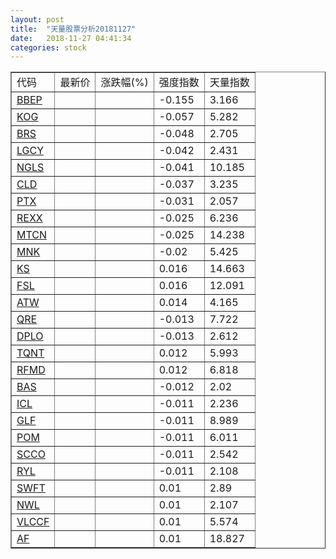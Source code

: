 ```yaml
---
layout: post
title:  "天量股票分析20181127"
date:   2018-11-27 04:41:34
categories: stock
---
```

<script type="text/javascript">
var stockList = []
stockList.push('gb_bbep');
stockList.push('gb_kog');
stockList.push('gb_brs');
stockList.push('gb_lgcy');
stockList.push('gb_ngls');
stockList.push('gb_cld');
stockList.push('gb_ptx');
stockList.push('gb_rexx');
stockList.push('gb_mtcn');
stockList.push('gb_mnk');
stockList.push('gb_ks');
stockList.push('gb_fsl');
stockList.push('gb_atw');
stockList.push('gb_qre');
stockList.push('gb_dplo');
stockList.push('gb_tqnt');
stockList.push('gb_rfmd');
stockList.push('gb_bas');
stockList.push('gb_icl');
stockList.push('gb_glf');
stockList.push('gb_pom');
stockList.push('gb_scco');
stockList.push('gb_ryl');
stockList.push('gb_swft');
stockList.push('gb_nwl');
stockList.push('gb_vlccf');
stockList.push('gb_af');
</script>

<table border="1">
 <tr>
  <td>代码</td>
  <td>最新价</td>
  <td>涨跌幅(%)</td>
 <td>强度指数</td>
 <td>天量指数</td>
</tr>
  <tr id="bbep"><td><a href="http://stock.finance.sina.com.cn/usstock/quotes/BBEP.html" target="_blank">BBEP</a></td><td></td><td></td><td>-0.155</td><td>3.166</td></tr>
  <tr id="kog"><td><a href="http://stock.finance.sina.com.cn/usstock/quotes/KOG.html" target="_blank">KOG</a></td><td></td><td></td><td>-0.057</td><td>5.282</td></tr>
  <tr id="brs"><td><a href="http://stock.finance.sina.com.cn/usstock/quotes/BRS.html" target="_blank">BRS</a></td><td></td><td></td><td>-0.048</td><td>2.705</td></tr>
  <tr id="lgcy"><td><a href="http://stock.finance.sina.com.cn/usstock/quotes/LGCY.html" target="_blank">LGCY</a></td><td></td><td></td><td>-0.042</td><td>2.431</td></tr>
  <tr id="ngls"><td><a href="http://stock.finance.sina.com.cn/usstock/quotes/NGLS.html" target="_blank">NGLS</a></td><td></td><td></td><td>-0.041</td><td>10.185</td></tr>
  <tr id="cld"><td><a href="http://stock.finance.sina.com.cn/usstock/quotes/CLD.html" target="_blank">CLD</a></td><td></td><td></td><td>-0.037</td><td>3.235</td></tr>
  <tr id="ptx"><td><a href="http://stock.finance.sina.com.cn/usstock/quotes/PTX.html" target="_blank">PTX</a></td><td></td><td></td><td>-0.031</td><td>2.057</td></tr>
  <tr id="rexx"><td><a href="http://stock.finance.sina.com.cn/usstock/quotes/REXX.html" target="_blank">REXX</a></td><td></td><td></td><td>-0.025</td><td>6.236</td></tr>
  <tr id="mtcn"><td><a href="http://stock.finance.sina.com.cn/usstock/quotes/MTCN.html" target="_blank">MTCN</a></td><td></td><td></td><td>-0.025</td><td>14.238</td></tr>
  <tr id="mnk"><td><a href="http://stock.finance.sina.com.cn/usstock/quotes/MNK.html" target="_blank">MNK</a></td><td></td><td></td><td>-0.02</td><td>5.425</td></tr>
  <tr id="ks"><td><a href="http://stock.finance.sina.com.cn/usstock/quotes/KS.html" target="_blank">KS</a></td><td></td><td></td><td>0.016</td><td>14.663</td></tr>
  <tr id="fsl"><td><a href="http://stock.finance.sina.com.cn/usstock/quotes/FSL.html" target="_blank">FSL</a></td><td></td><td></td><td>0.016</td><td>12.091</td></tr>
  <tr id="atw"><td><a href="http://stock.finance.sina.com.cn/usstock/quotes/ATW.html" target="_blank">ATW</a></td><td></td><td></td><td>0.014</td><td>4.165</td></tr>
  <tr id="qre"><td><a href="http://stock.finance.sina.com.cn/usstock/quotes/QRE.html" target="_blank">QRE</a></td><td></td><td></td><td>-0.013</td><td>7.722</td></tr>
  <tr id="dplo"><td><a href="http://stock.finance.sina.com.cn/usstock/quotes/DPLO.html" target="_blank">DPLO</a></td><td></td><td></td><td>-0.013</td><td>2.612</td></tr>
  <tr id="tqnt"><td><a href="http://stock.finance.sina.com.cn/usstock/quotes/TQNT.html" target="_blank">TQNT</a></td><td></td><td></td><td>0.012</td><td>5.993</td></tr>
  <tr id="rfmd"><td><a href="http://stock.finance.sina.com.cn/usstock/quotes/RFMD.html" target="_blank">RFMD</a></td><td></td><td></td><td>0.012</td><td>6.818</td></tr>
  <tr id="bas"><td><a href="http://stock.finance.sina.com.cn/usstock/quotes/BAS.html" target="_blank">BAS</a></td><td></td><td></td><td>-0.012</td><td>2.02</td></tr>
  <tr id="icl"><td><a href="http://stock.finance.sina.com.cn/usstock/quotes/ICL.html" target="_blank">ICL</a></td><td></td><td></td><td>-0.011</td><td>2.236</td></tr>
  <tr id="glf"><td><a href="http://stock.finance.sina.com.cn/usstock/quotes/GLF.html" target="_blank">GLF</a></td><td></td><td></td><td>-0.011</td><td>8.989</td></tr>
  <tr id="pom"><td><a href="http://stock.finance.sina.com.cn/usstock/quotes/POM.html" target="_blank">POM</a></td><td></td><td></td><td>-0.011</td><td>6.011</td></tr>
  <tr id="scco"><td><a href="http://stock.finance.sina.com.cn/usstock/quotes/SCCO.html" target="_blank">SCCO</a></td><td></td><td></td><td>-0.011</td><td>2.542</td></tr>
  <tr id="ryl"><td><a href="http://stock.finance.sina.com.cn/usstock/quotes/RYL.html" target="_blank">RYL</a></td><td></td><td></td><td>-0.011</td><td>2.108</td></tr>
  <tr id="swft"><td><a href="http://stock.finance.sina.com.cn/usstock/quotes/SWFT.html" target="_blank">SWFT</a></td><td></td><td></td><td>0.01</td><td>2.89</td></tr>
  <tr id="nwl"><td><a href="http://stock.finance.sina.com.cn/usstock/quotes/NWL.html" target="_blank">NWL</a></td><td></td><td></td><td>0.01</td><td>2.107</td></tr>
  <tr id="vlccf"><td><a href="http://stock.finance.sina.com.cn/usstock/quotes/VLCCF.html" target="_blank">VLCCF</a></td><td></td><td></td><td>0.01</td><td>5.574</td></tr>
  <tr id="af"><td><a href="http://stock.finance.sina.com.cn/usstock/quotes/AF.html" target="_blank">AF</a></td><td></td><td></td><td>0.01</td><td>18.827</td></tr>
</table>

